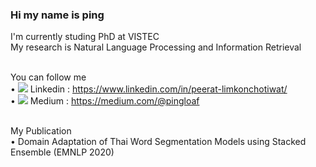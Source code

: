 ### Hi my name is ping 
I'm currently studing PhD at VISTEC <br>
My research is Natural Language Processing and Information Retrieval <br><br>

You can follow me <br>
• <img src="https://img.icons8.com/fluent/32/000000/linkedin.png"/> Linkedin : https://www.linkedin.com/in/peerat-limkonchotiwat/ <br>
• <img src="https://img.icons8.com/ios-filled/32/000000/medium-new.png"/> Medium : https://medium.com/@pingloaf <br><br>

My Publication <br>
• Domain Adaptation of Thai Word Segmentation Models using Stacked Ensemble (EMNLP 2020) <br>

<br>

<!--
**mrpeerat/mrpeerat** is a ✨ _special_ ✨ repository because its `README.md` (this file) appears on your GitHub profile.

Here are some ideas to get you started:

- 🔭 I’m currently working on ...
- 🌱 I’m currently learning ...
- 👯 I’m looking to collaborate on ...
- 🤔 I’m looking for help with ...
- 💬 Ask me about ...
- 📫 How to reach me: ...
- 😄 Pronouns: ...
- ⚡ Fun fact: ...
-->
